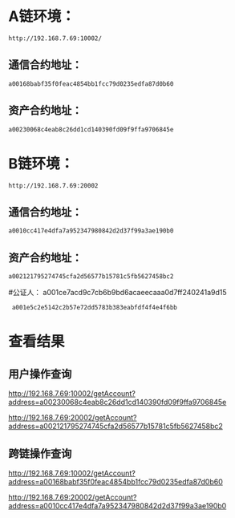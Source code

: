 

# A链环境：
	http://192.168.7.69:10002/

## 通信合约地址：
	a00168babf35f0feac4854bb1fcc79d0235edfa87d0b60

## 资产合约地址：
	a00230068c4eab8c26dd1cd140390fd09f9ffa9706845e

# B链环境：
	http://192.168.7.69:20002

## 通信合约地址：
	a0010cc417e4dfa7a952347980842d2d37f99a3ae190b0

## 资产合约地址：
	a002121795274745cfa2d56577b15781c5fb5627458bc2

#公证人：
    a001ce7acd9c7cb6b9bd6acaeecaaa0d7ff240241a9d15
 	
     a001e5c2e5142c2b57e72dd5783b383eabfdf4f4e4f6bb

# 查看结果
## 用户操作查询
http://192.168.7.69:10002/getAccount?address=a00230068c4eab8c26dd1cd140390fd09f9ffa9706845e

http://192.168.7.69:20002/getAccount?address=a002121795274745cfa2d56577b15781c5fb5627458bc2


## 跨链操作查询
http://192.168.7.69:10002/getAccount?address=a00168babf35f0feac4854bb1fcc79d0235edfa87d0b60

http://192.168.7.69:20002/getAccount?address=a0010cc417e4dfa7a952347980842d2d37f99a3ae190b0

